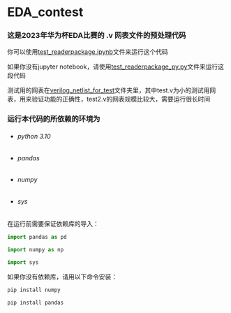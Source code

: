 # EDA_contest
### 这是2023年华为杯EDA比赛的 .v 网表文件的预处理代码

你可以使用[test_readerpackage.ipynb](./test_readerpackage.ipynb)文件来运行这个代码

如果你没有jupyter notebook，请使用[test_readerpackage_py.py](./test_readerpackage_py.py)文件来运行这段代码

测试用的网表在[verilog_netlist_for_test](./verilog_netlist_for_test)文件夹里，其中test.v为小的测试用网表，用来验证功能的正确性，test2.v的网表规模比较大，需要运行很长时间

### 运行本代码的所依赖的环境为

- ###### python 3.10

- ###### pandas

- ###### numpy

- ###### sys

在运行前需要保证依赖库的导入：

```python
import pandas as pd

import numpy as np

import sys
```

如果你没有依赖库，请用以下命令安装：

```python
pip install numpy

pip install pandas
```

